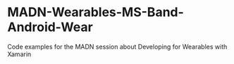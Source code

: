 # MADN-Wearables-MS-Band-Android-Wear
Code examples for the MADN session about Developing for Wearables with Xamarin
